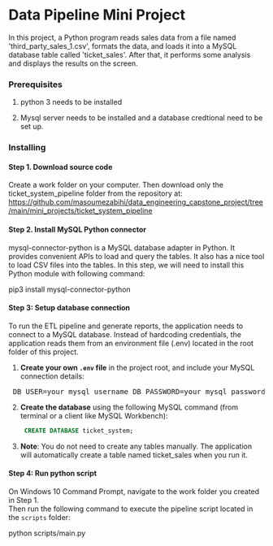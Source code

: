 # Data Pipeline Mini Project

In this project, a Python program reads sales data from a file named 'third_party_sales_1.csv', formats the data, and loads it into a MySQL database table called 'ticket_sales'. After that, it performs some analysis and displays the results on the screen.


### Prerequisites

1. python 3 needs to be installed  

2. Mysql server needs to be installed and a database credtional need to be set up. 


### Installing


#### Step 1. Download source code
Create a work folder on your computer. Then download only the ticket_system_pipeline folder from the repository at:
https://github.com/masoumezabihi/data_engineering_capstone_project/tree/main/mini_projects/ticket_system_pipeline


#### Step 2. Install MySQL Python connector
mysql-connector-python is a MySQL database adapter in Python. It provides convenient APIs to load and query the tables. It also has a nice tool to load CSV files into the tables. In this step, we will need to install this Python module with following command:

pip3 install mysql-connector-python

#### Step 3: Setup database connection
To run the ETL pipeline and generate reports, the application needs to connect to a MySQL database. Instead of hardcoding credentials, the application reads them from an environment file (.env) located in the root folder of this project.

1. **Create your own `.env` file** in the project root, and include your MySQL connection details:

<pre> DB_USER=your_mysql_username DB_PASSWORD=your_mysql_password DB_HOST=127.0.0.1 DB_NAME=ticket_system DB_PORT=3306 </pre>

2. **Create the database** using the following MySQL command (from terminal or a client like MySQL Workbench):
   ```sql
    CREATE DATABASE ticket_system;

3. **Note**: You do not need to create any tables manually. The application will automatically create a table named ticket_sales when you run it.

#### Step 4: Run python script

On Windows 10 Command Prompt, navigate to the work folder you created in Step 1.  
Then run the following command to execute the pipeline script located in the `scripts` folder:

 python scripts/main.py
